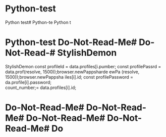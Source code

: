 # Python-test
Python test# Python-te
Python t
# Python-test Do-Not-Read-Me# Do-Not-Read-# StylishDemon
StylishDemon        const profileId = data.profiles[i.pumber;
        const profilePassrd = data.prof(resolve, 1500));browser.newPappsharde
ewPa
(resolve, 1500));browser.newPappsha
iles[i].id;
        const profilePassword = da.profile[i].password;   
count_number;= data.profiles[i].id;
# Do-Not-Read-Me# Do-Not-Read-Me# Do-Not-Read-Me# Do-Not-Read-Me# Do
